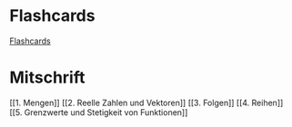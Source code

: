 # Flashcards
[Flashcards](https://ankiweb.net/shared/info/1741929116)
# Mitschrift
[[1. Mengen]]
[[2. Reelle Zahlen und Vektoren]]
[[3. Folgen]]
[[4. Reihen]]
[[5. Grenzwerte und Stetigkeit von Funktionen]]